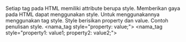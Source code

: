 Setiap tag pada HTML memiliki attribute berupa style.
Memberikan gaya pada HTML dapat menggunakan style.
Untuk menggunakannya menggunakan tag style.
Style berisikan property dan value.
Contoh penulisan style.
<nama_tag style="property: value;">
<nama_tag style="property1: value1; property2: value2;">